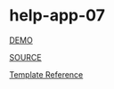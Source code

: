 # help-app-07

[DEMO](https://prudhvi15.github.io/help-app-07/)

[SOURCE](https://github.com/prudhvi15/help-app-07)

[Template Reference](https://startbootstrap.com/themes/)